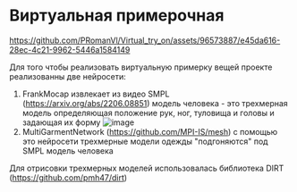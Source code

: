 # Виртуальная примерочная



https://github.com/PRomanVl/Virtual_try_on/assets/96573887/e45da616-28ec-4c21-9962-5446a1584149


Для того чтобы реализовать виртуальную примерку вещей проекте реализованны две нейросети:

1) FrankMocap извлекает из видео SMPL (https://arxiv.org/abs/2206.08851) модель человека - это трехмерная модель определяющая положение рук, ног, туловища и головы и задающая их форму
   ![image](https://github.com/PRomanVl/Virtual_try_on/assets/96573887/729669b5-b324-4db3-b572-a5a9d62ee07d)
2) MultiGarmentNetwork (https://github.com/MPI-IS/mesh) с помощью это нейросети трехмерные модели одежды "подгоняются" под SMPL модель человека


Для отрисовки трехмерных моделей использовалась библиотека DIRT (https://github.com/pmh47/dirt)
